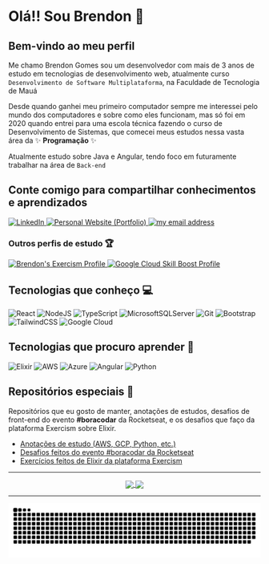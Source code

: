# Olá!! Sou Brendon 🤝

## Bem-vindo ao meu perfil

Me chamo Brendon Gomes sou um desenvolvedor com mais de 3 anos de estudo em tecnologias de desenvolvimento web, atualmente curso `Desenvolvimento de Software Multiplataforma`, na Faculdade de Tecnologia de Mauá

Desde quando ganhei meu primeiro computador sempre me interessei pelo mundo dos computadores e sobre como eles funcionam, mas só foi em 2020 quando entrei para uma escola técnica fazendo o curso de Desenvolvimento de Sistemas, que comecei meus estudos nessa vasta área da ✨ **Programação** ✨

Atualmente estudo sobre Java e Angular, tendo foco em futuramente trabalhar na área de `Back-end`

## Conte comigo para compartilhar conhecimentos e aprendizados

<a href="https://www.linkedin.com/in/brendon-gomes-da-silva8/">
    <img src="https://img.shields.io/badge/-Linkedin-603fbf?style=for-the-badge&logo=Linkedin&logoColor=white" title="LinkedIn Profile" alt="LinkedIn">
</a>
<a href="https://brendongomes.vercel.app/">
    <img src="https://img.shields.io/badge/Portfolio-603fb0?style=for-the-badge&logo=next.js&logoColor=white" title="My Personal Website (Portfolio)" alt="Personal Website (Portfolio)">
</a>
<a href="mailto:brendongomes40@gmail.com">
    <img src="https://img.shields.io/badge/-brendongomes40@gmail.com-5232ad?style=for-the-badge&logo=gmail&logoColor=white" title="my email address" alt="my email address">
</a>

### Outros perfis de estudo 🏆

<a href="https://exercism.org/profiles/Brendon3578">
  <img src="https://img.shields.io/badge/Exercism_Profile-4928a8?style=flat&logo=exercism&logoColor=white" alt="Brendon's Exercism Profile">
</a>
<a href="https://www.cloudskillsboost.google/public_profiles/b8bc780d-98fd-49bd-854a-39ea9b898b1c">
  <img src="https://img.shields.io/badge/Google_Cloud_Skill_Boost_Badges-4928a8?style=flat&logo=google-cloud&logoColor=white" alt="Google Cloud Skill Boost Profile" >
</a>

## Tecnologias que conheço 💻

![React](https://img.shields.io/badge/React-%2320232a.svg?style=for-the-badge&logo=react&logoColor=%2361DAFB)
![NodeJS](https://img.shields.io/badge/Node.js-6DA55F?style=for-the-badge&logo=node.js&logoColor=white)
![TypeScript](https://img.shields.io/badge/TypeScript-%23007ACC.svg?style=for-the-badge&logo=typescript&logoColor=white)
![MicrosoftSQLServer](https://img.shields.io/badge/SQL%20Server-CC2927?style=for-the-badge&logo=microsoft%20sql%20server&logoColor=white)
![Git](https://img.shields.io/badge/Git-%23F05033.svg?style=for-the-badge&logo=git&logoColor=white)
![Bootstrap](https://img.shields.io/badge/Bootstrap-%23563D7C.svg?style=for-the-badge&logo=bootstrap&logoColor=white)
![TailwindCSS](https://img.shields.io/badge/Tailwindcss-%2338B2AC.svg?style=for-the-badge&logo=tailwind-css&logoColor=white)
![Google Cloud](https://img.shields.io/badge/Google_Cloud-%234285F4.svg?style=for-the-badge&logo=google-cloud&logoColor=white)

## Tecnologias que procuro aprender  💭

![Elixir](https://img.shields.io/badge/Elixir-4B275F?style=for-the-badge&logo=elixir&logoColor=white)
![AWS](https://img.shields.io/badge/AWS-%23FF9900.svg?style=for-the-badge&logo=amazon-aws&logoColor=white)
![Azure](https://img.shields.io/badge/Azure-%230072C6.svg?style=for-the-badge&logo=microsoftazure&logoColor=white)
![Angular](https://img.shields.io/badge/Angular-%23DD0031.svg?style=for-the-badge&logo=angular&logoColor=white)
![Python](https://img.shields.io/badge/Python-3670A0?style=for-the-badge&logo=python&logoColor=ffdd54)

## Repositórios especiais 🔮

Repositórios que eu gosto de manter, anotações de estudos, desafios de front-end do evento **#boracodar** da Rocketseat, e os desafios que faço da plataforma Exercism sobre Elixir.

- [Anotações de estudo (AWS, GCP, Python, etc.)](https://github.com/Brendon3578/material-de-estudos)
- [Desafios feitos do evento #boracodar da Rocketseat](https://github.com/Brendon3578/boracodar-challenges)
- [Exercícios feitos de Elixir da plataforma Exercism](https://github.com/Brendon3578/elixir-learning-exercises)

***************

<div align="center">

<a href="#">
<img align="center" src="https://github-readme-stats-git-masterrstaa-rickstaa.vercel.app/api?icon_color=886ce4&title_color=886ce4&theme=transparent&text_color=ffffff&bg_color=00000000&hide_border=true&username=Brendon3578&show_icons=true&theme=swift&include_all_commits=true&count_private=true&locale=pt-BR" />
</a>
<a href="#">
<img align="center"  src="https://github-readme-stats-git-masterrstaa-rickstaa.vercel.app/api/top-langs/?username=Brendon3578&layout=compact&text_color=ffffff&title_color=886ce4&bg_color=00000000&hide_border=true&langs_count=7&theme=transparent&locale=pt-BR" />
</a>
</div>

<!-- copied from https://github.com/FravonDev/FravonDev/blob/main/README.md sorry -->

***************

<picture>
  <source media="(prefers-color-scheme: dark)" srcset="https://github.com/Brendon3578/Brendon3578/blob/output/github-snake-dark.svg" />
  <source media="(prefers-color-scheme: light)" srcset="https://github.com/Brendon3578/Brendon3578/blob/output/github-snake.svg" />
  <img alt="github-snake" src="https://github.com/Brendon3578/Brendon3578/blob/output/github-snake.svg" />
</picture>

<!---
Brendon3578/Brendon3578 is a ✨ special ✨ repository because its `README.md` (this file) appears on your GitHub profile.
You can click the Preview link to take a look at your changes.
--->
